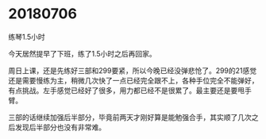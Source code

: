 # 20180706

练琴1.5小时

今天居然提早了下班，练了1.5小时之后再回家。

周日上课，还是先练好三部和299要紧，所以今晚已经没弹悲怆了。299的21感觉还是需要慢练为主，稍微几次快了一点已经完全跟不上，各种手位完全不能弹好，有点挑战。左手感觉已经好了很多，用力都已经不是很累了。最主要还是要甩手臂。

三部的话继续加强后半部分，毕竟前两天才刚好算是能勉强合手，其实顺了几次之后发现后半部分也没有非常难。

